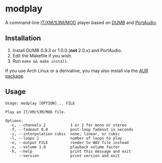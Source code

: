 modplay
=======
A command-line [IT/XM/S3M/MOD](https://en.wikipedia.org/wiki/Module_file)
player based on [DUMB](http://dumb.sourceforge.net/index.php?page=about) and
[PortAudio](http://www.portaudio.com/).

Installation
------------
1. Install DUMB 0.9.3 or 1.0.0 (**not** 2.0.x) and PortAudio.
2. Edit the Makefile if you wish.
3. Run `make && make install`.

If you use Arch Linux or a derivative, you may also install via the [AUR
package](https://aur.archlinux.org/packages/modplay/).

Usage
-----
    Usage: modplay [OPTION]... FILE

    Play an IT/XM/S3M/MOD file.

    Options:
      -c, --channels 2           1 or 2 for mono or stereo
      -f, --fadeout 0.0          post-loop fadeout in seconds
      -i, --interpolation cubic  none, linear, or cubic
      -l, --loops 1              number of loops to play
      -o, --output FILE          render to WAV file instead
      -v, --volume 1.0           playback volume factor
      -h, --help                 print this message and exit
          --version              print version and exit
